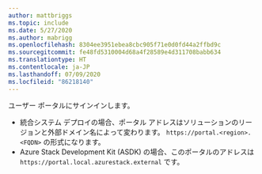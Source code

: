 ```yaml
---
author: mattbriggs
ms.topic: include
ms.date: 5/27/2020
ms.author: mabrigg
ms.openlocfilehash: 8304ee3951ebea8cbc905f71e0d0fd44a2ffbd9c
ms.sourcegitcommit: fe48fd5310004d68a4f28589e4d311708babb634
ms.translationtype: HT
ms.contentlocale: ja-JP
ms.lasthandoff: 07/09/2020
ms.locfileid: "86218140"
---
```

ユーザー ポータルにサインインします。 

* 統合システム デプロイの場合、ポータル アドレスはソリューションのリージョンと外部ドメイン名によって変わります。 `https://portal.<region>.<FQDN>` の形式になります。
* Azure Stack Development Kit (ASDK) の場合、このポータルのアドレスは `https://portal.local.azurestack.external` です。
